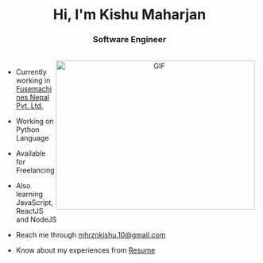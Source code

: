 <h1 align="center">Hi, I'm Kishu Maharjan</h1>
<h3 align="center">Software Engineer</h3>

<br/>

<a target="_blank" align="center">
  <img align="right" top="500" height="300" width="400" alt="GIF" src="https://media.giphy.com/media/SWoSkN6DxTszqIKEqv/giphy.gif">
</a>

- Currently working in <a href="https://fusemachines.com/" target="blank">Fusemachines Nepal Pvt. Ltd.</a>

- Working on Python Language

- Available for Freelancing

- Also learning JavaScript, ReactJS and NodeJS

- Reach me through <a href = "mailto: mhrznkishu.10@gmail.com">mhrznkishu.10@gmail.com</a>

- Know about my experiences from <a href="https://docs.google.com/document/d/10ka98FuoeGKhH_XUS39JXOARafSvwVXRUobYrrX2fAU/edit?usp=sharing" target="blank">Resume</a>
<br/>
